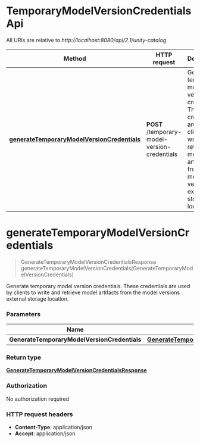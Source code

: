 # TemporaryModelVersionCredentialsApi

All URIs are relative to *http://localhost:8080/api/2.1/unity-catalog*

| Method | HTTP request | Description |
|------------- | ------------- | -------------|
| [**generateTemporaryModelVersionCredentials**](TemporaryModelVersionCredentialsApi.md#generateTemporaryModelVersionCredentials) | **POST** /temporary-model-version-credentials | Generate temporary model version credentials. These credentials are used by clients to write and retrieve model artifacts from the model versions external storage location. |


<a name="generateTemporaryModelVersionCredentials"></a>
# **generateTemporaryModelVersionCredentials**
> GenerateTemporaryModelVersionCredentialsResponse generateTemporaryModelVersionCredentials(GenerateTemporaryModelVersionCredentials)

Generate temporary model version credentials. These credentials are used by clients to write and retrieve model artifacts from the model versions external storage location.

### Parameters

|Name | Type | Description  | Notes |
|------------- | ------------- | ------------- | -------------|
| **GenerateTemporaryModelVersionCredentials** | [**GenerateTemporaryModelVersionCredentials**](../Models/GenerateTemporaryModelVersionCredentials.md)|  | [optional] |

### Return type

[**GenerateTemporaryModelVersionCredentialsResponse**](../Models/GenerateTemporaryModelVersionCredentialsResponse.md)

### Authorization

No authorization required

### HTTP request headers

- **Content-Type**: application/json
- **Accept**: application/json

